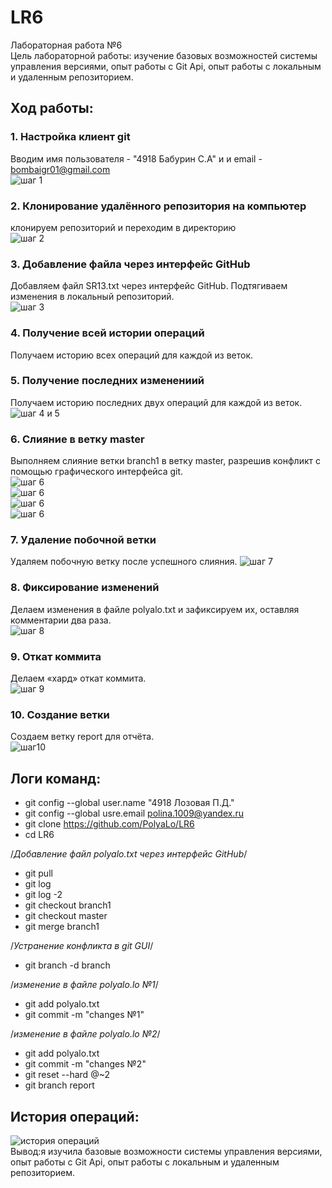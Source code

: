 # LR6
Лабораторная работа №6  
Цель лабораторной работы: изучение базовых возможностей системы управления версиями, опыт работы с Git Api, опыт работы с локальным и удаленным репозиторием.  
## Ход работы:  
### 1. Настройка клиент git  
Вводим имя пользователя - "4918 Бабурин С.А" и и email - bombaigr01@gmail.com  
![шаг 1](https://github.com/Shnappy01/LR6/blob/master/%D1%81%D0%BA%D1%80%D0%B8%D0%BD%D1%8B/1.jpg)  
### 2. Клонирование удалённого репозитория на компьютер  
клонируем репозиторий и переходим в директорию  
![шаг 2](https://github.com/Shnappy01/LR6/blob/master/%D1%81%D0%BA%D1%80%D0%B8%D0%BD%D1%8B/2.jpg)  
### 3. Добавление файла через интерфейс GitHub  
Добавляем файл SR13.txt через интерфейс GitHub. Подтягиваем изменения в локальный репозиторий.  
![шаг 3](https://github.com/Shnappy01/LR6/blob/master/%D1%81%D0%BA%D1%80%D0%B8%D0%BD%D1%8B/3.jpg)   
### 4. Получение всей истории операций  
Получаем историю всех операций для каждой из веток.  
### 5. Получение последних изменениий  
Получаем историю последних двух операций для каждой из веток.  
![шаг 4 и 5](https://github.com/Shnappy01/LR6/blob/master/%D1%81%D0%BA%D1%80%D0%B8%D0%BD%D1%8B/4.jpg)  
### 6. Слияние в ветку master  
Выполняем слияние ветки branch1 в ветку master, разрешив конфликт c помощью графического интерфейса git.  
![шаг 6](https://github.com/Shnappy01/LR6/blob/master/%D1%81%D0%BA%D1%80%D0%B8%D0%BD%D1%8B/4.jpg)  
![шаг 6](https://github.com/PolyaLo/LR6/blob/report/скрин/6.png?raw=true)  
![шаг 6](https://github.com/PolyaLo/LR6/blob/report/скрин/7.png?raw=true)  
![шаг 6](https://github.com/PolyaLo/LR6/blob/report/скрин/8.png?raw=true)  
### 7. Удаление побочной ветки  
Удаляем побочную ветку после успешного слияния.
![шаг 7](https://github.com/PolyaLo/LR6/blob/report/скрин/9.png?raw=true)  
### 8. Фиксирование изменений  
Делаем изменения в файле polyalo.txt и зафиксируем их, оставляя комментарии два раза.  
![шаг 8](https://github.com/PolyaLo/LR6/blob/report/скрин/10.png?raw=true)  
### 9. Откат коммита  
Делаем «хард» откат коммита.  
![шаг 9](https://github.com/PolyaLo/LR6/blob/report/скрин/11.png?raw=true)  
### 10. Создание ветки  
Создаем ветку report для отчёта.   
![шаг10](https://github.com/PolyaLo/LR6/blob/report/скрин/12.png?raw=true )

## Логи команд:  
*  git config --global user.name "4918 Лозовая П.Д."
* git config --global usre.email polina.1009@yandex.ru
* git clone https://github.com/PolyaLo/LR6
* cd LR6   
  
  
/*Добавление файл polyalo.txt через интерфейс GitHub*/
  
* git pull  
* git log  
* git log -2  
* git checkout branch1  
* git checkout master  
* git merge branch1  
  
/*Устранение конфликта в git GUI*/
    
* git branch -d branch   
    
 /*изменение в файле polyalo.lo №1*/   
   
* git add polyalo.txt  
* git commit -m "changes №1"  
  

 /*изменение в файле polyalo.lo №2*/   
   
* git add polyalo.txt  
* git commit -m "changes №2"  
* git reset --hard @~2  
* git branch report
## История операций:  
![история операций](https://github.com/PolyaLo/LR6/blob/report/скрин/13.png?raw=true)  
Вывод:я изучила базовые возможности системы управления версиями, опыт работы с Git Api, опыт работы с локальным и удаленным репозиторием.  
